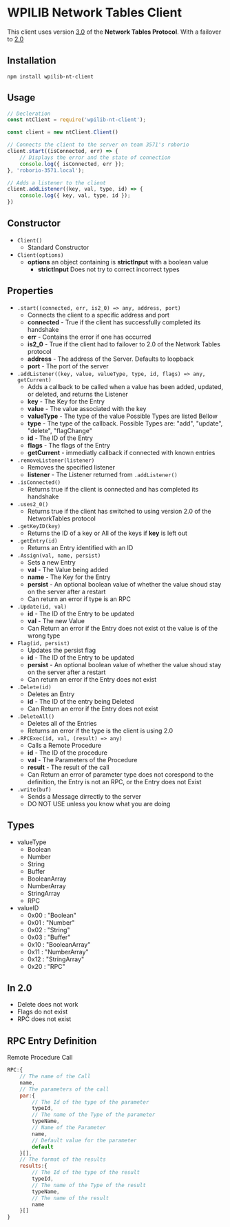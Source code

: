 # WPILIB Network Tables Client
This client uses version [3.0](https://github.com/wpilibsuite/ntcore/blob/master/doc/networktables3.adoc)
 of the **Network Tables Protocol**. With a failover to [2.0](https://github.com/wpilibsuite/ntcore/blob/master/doc/networktables2.adoc)

## Installation
```
npm install wpilib-nt-client
```

## Usage

```js
// Decleration
const ntClient = require('wpilib-nt-client');

const client = new ntClient.Client()

// Connects the client to the server on team 3571's roborio
client.start((isConnected, err) => {
    // Displays the error and the state of connection
    console.log({ isConnected, err });
}, 'roborio-3571.local');

// Adds a listener to the client
client.addListener((key, val, type, id) => {
    console.log({ key, val, type, id });
})
```
## Constructor
- `Client()`
    - Standard Constructor
- `Client(options)`
    - **options** an object containing is **strictInput** with a boolean value
        - **strictInput** Does not try to correct incorrect types

## Properties
- `.start((connected, err, is2_0) => any, address, port)`
    - Connects the client to a specific address and port
    - **connected** - True if the client has successfully completed its handshake
    - **err** - Contains the error if one has occurred
    - **is2_0** - True if the client had to failover to 2.0 of the Network Tables protocol
    - **address** - The address of the Server. Defaults to loopback
    - **port** - The port of the server
- `.addListener((key, value, valueType, type, id, flags) => any, getCurrent)`
    - Adds a callback to be called when a value has been added, updated, or deleted, and returns the Listener
    - **key** - The Key for the Entry
    - **value** - The value associated with the key
    - **valueType** - The type of the value Possible Types are listed Bellow
    - **type** - The type of the callback. Possible Types are: "add", "update", "delete", "flagChange"
    - **id** - The ID of the Entry
    - **flags** - The flags of the Entry
    - **getCurrent** - immediatly callback if connected with known entries
- `.removeListener(listener)`
    - Removes the specified listener
    - **listener** - The Listener returned from `.addListener()`
- `.isConnected()`
    - Returns true if the client is connected and has completed its handshake
- `.uses2_0()`
    - Returns true if the client has switched to using version 2.0 of the NetworkTables protocol
- `.getKeyID(key)`
    - Returns the ID of a key or All of the keys if **key** is left out
- `.getEntry(id)`
    - Returns an Entry identified with an ID
- `.Assign(val, name, persist)`
    - Sets a new Entry
    - **val** - The Value being added
    - **name** - The Key for the Entry
    - **persist** - An optional boolean value of whether the value shoud stay on the server after a restart
    - Can return an error if type is an RPC
- `.Update(id, val)`
    - **id** - The ID of the Entry to be updated
    - **val** - The new Value
    - Can Return an error if the Entry does not exist ot the value is of the wrong type
- `Flag(id, persist)`
    - Updates the persist flag
    - **id** - The ID of the Entry to be updated
    - **persist** - An optional boolean value of whether the value shoud stay on the server after a restart
    - Can return an error if the Entry does not exist
- `.Delete(id)`
    - Deletes an Entry
    - **id** - The ID of the entry being Deleted
    - Can Return an error if the Entry does not exist
- `.DeleteAll()`
    - Deletes all of the Entries
    - Returns an error if the type is the client is using 2.0
- `.RPCExec(id, val, (result) => any)`
    - Calls a Remote Procedure
    - **id** - The ID of the procedure
    - **val** - The Parameters of the Procedure
    - **result** - The result of the call
    - Can Return an error of parameter type does not corespond to the definition, the Entry is not an RPC, or the Entry does not Exist
- `.write(buf)`
    - Sends a Message dirrectly to the server
    - DO NOT USE unless you know what you are doing

## Types
- valueType
    - Boolean
    - Number
    - String
    - Buffer
    - BooleanArray
    - NumberArray
    - StringArray
    - RPC
- valueID
    - 0x00 : "Boolean"
    - 0x01 : "Number"
    - 0x02 : "String"
    - 0x03 : "Buffer"
    - 0x10 : "BooleanArray"
    - 0x11 : "NumberArray"
    - 0x12 : "StringArray"
    - 0x20 : "RPC"

## In 2.0
- Delete does not work
- Flags do not exist
- RPC does not exist

## RPC Entry Definition
Remote Procedure Call
```js
RPC:{
    // The name of the Call
    name,
    // The parameters of the call
    par:{
        // The Id of the type of the parameter
        typeId,
        // The name of the Type of the parameter
        typeName,
        // Name of the Parameter
        name,
        // Default value for the parameter
        default
    }[],
    // The format of the results
    results:{
        // The Id of the type of the result
        typeId,
        // The name of the Type of the result
        typeName,
        // The name of the result
        name
    }[]
}
```
